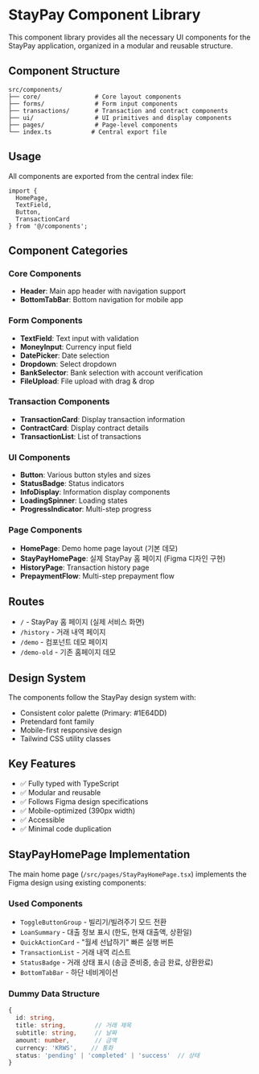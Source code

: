 # StayPay Component Library

This component library provides all the necessary UI components for the StayPay application, organized in a modular and reusable structure.

## Component Structure

```
src/components/
├── core/               # Core layout components
├── forms/              # Form input components
├── transactions/       # Transaction and contract components
├── ui/                 # UI primitives and display components
├── pages/              # Page-level components
└── index.ts           # Central export file
```

## Usage

All components are exported from the central index file:

```tsx
import { 
  HomePage, 
  TextField, 
  Button, 
  TransactionCard 
} from '@/components';
```

## Component Categories

### Core Components
- **Header**: Main app header with navigation support
- **BottomTabBar**: Bottom navigation for mobile app

### Form Components  
- **TextField**: Text input with validation
- **MoneyInput**: Currency input field
- **DatePicker**: Date selection
- **Dropdown**: Select dropdown
- **BankSelector**: Bank selection with account verification
- **FileUpload**: File upload with drag & drop

### Transaction Components
- **TransactionCard**: Display transaction information
- **ContractCard**: Display contract details
- **TransactionList**: List of transactions

### UI Components
- **Button**: Various button styles and sizes
- **StatusBadge**: Status indicators
- **InfoDisplay**: Information display components
- **LoadingSpinner**: Loading states
- **ProgressIndicator**: Multi-step progress

### Page Components
- **HomePage**: Demo home page layout (기본 데모)
- **StayPayHomePage**: 실제 StayPay 홈 페이지 (Figma 디자인 구현)
- **HistoryPage**: Transaction history page
- **PrepaymentFlow**: Multi-step prepayment flow

## Routes

- `/` - StayPay 홈 페이지 (실제 서비스 화면)
- `/history` - 거래 내역 페이지
- `/demo` - 컴포넌트 데모 페이지
- `/demo-old` - 기존 홈페이지 데모

## Design System

The components follow the StayPay design system with:
- Consistent color palette (Primary: #1E64DD)
- Pretendard font family
- Mobile-first responsive design
- Tailwind CSS utility classes

## Key Features

- ✅ Fully typed with TypeScript
- ✅ Modular and reusable
- ✅ Follows Figma design specifications
- ✅ Mobile-optimized (390px width)
- ✅ Accessible
- ✅ Minimal code duplication

## StayPayHomePage Implementation

The main home page (`/src/pages/StayPayHomePage.tsx`) implements the Figma design using existing components:

### Used Components
- `ToggleButtonGroup` - 빌리기/빌려주기 모드 전환
- `LoanSummary` - 대출 정보 표시 (한도, 현재 대출액, 상환일)
- `QuickActionCard` - "월세 선납하기" 빠른 실행 버튼
- `TransactionList` - 거래 내역 리스트
- `StatusBadge` - 거래 상태 표시 (송금 준비중, 송금 완료, 상환완료)
- `BottomTabBar` - 하단 네비게이션

### Dummy Data Structure
```typescript
{
  id: string,
  title: string,        // 거래 제목
  subtitle: string,     // 날짜
  amount: number,       // 금액
  currency: 'KRWS',    // 통화
  status: 'pending' | 'completed' | 'success'  // 상태
}
```